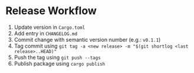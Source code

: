 # Release Workflow

1. Update version in `Cargo.toml`
1. Add entry in `CHANGELOG.md`
1. Commit change with semantic version number (e.g.: `v0.1.1`)
1. Tag commit using `git tag -a <new release> -m "$(git shortlog <last release>..HEAD)"`
1. Push the tag using `git push --tags`
1. Publish package using `cargo publish`
